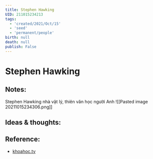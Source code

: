 ```yaml
---
title: Stephen Hawking
UID: 211015234213
tags:
  - 'created/2021/Oct/15'
  - 'seed'
  - 'permanent/people'
birth: null
death: null
publish: False
---
```

# Stephen Hawking

## Notes:
Stephen Hawking nhà vật lý, thiên văn học người Anh
![[Pasted image 20211015234306.png]]

## Ideas & thoughts:

## Reference:
- [khoahoc.tv](https://khoahoc.tv/nhung-tien-tri-dang-so-cua-thien-tai-stephen-hawking-62717)